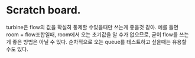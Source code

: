 # Scratch board.

turbine은 flow의 값을 확실히 통제할 수있을때만 쓰는게 좋을것 같아.
예를 들면 room + flow조합일때, room에서 오는 초기값을 알 수가 없으므로,
굳이 flow를 쓰는게 좋은 방법은 아닐 수 있다.
순차적으로 오는 queue를 테스트하고 싶을때는 유용할 수도 있다.